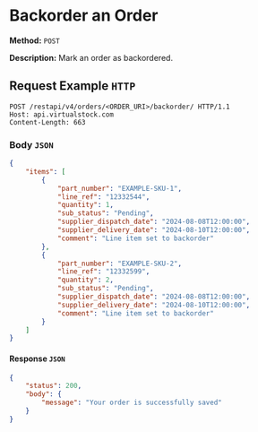 # Backorder an Order
**Method:** ``POST``

**Description:** Mark an order as backordered.

## Request Example ``HTTP``
```http
POST /restapi/v4/orders/<ORDER_URI>/backorder/ HTTP/1.1
Host: api.virtualstock.com
Content-Length: 663
```

### Body ``JSON``
```json
{
    "items": [
        {
            "part_number": "EXAMPLE-SKU-1",
            "line_ref": "12332544",
            "quantity": 1,
            "sub_status": "Pending",
            "supplier_dispatch_date": "2024-08-08T12:00:00",
            "supplier_delivery_date": "2024-08-10T12:00:00",
            "comment": "Line item set to backorder"
        },
        {
            "part_number": "EXAMPLE-SKU-2",
            "line_ref": "12332599",
            "quantity": 2,
            "sub_status": "Pending",
            "supplier_dispatch_date": "2024-08-08T12:00:00",
            "supplier_delivery_date": "2024-08-10T12:00:00",
            "comment": "Line item set to backorder"
        }
    ]
}
```

#### Response ``JSON``
```json
{
    "status": 200,
    "body": {
        "message": "Your order is successfully saved"
    }
}
```
